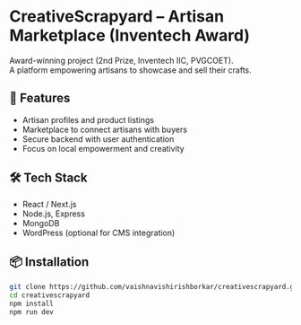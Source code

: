 # CreativeScrapyard – Artisan Marketplace (Inventech Award)

Award-winning project (2nd Prize, Inventech IIC, PVGCOET).  
A platform empowering artisans to showcase and sell their crafts.

## 🚀 Features
- Artisan profiles and product listings  
- Marketplace to connect artisans with buyers  
- Secure backend with user authentication  
- Focus on local empowerment and creativity  

## 🛠 Tech Stack
- React / Next.js  
- Node.js, Express  
- MongoDB  
- WordPress (optional for CMS integration)  

## 📦 Installation
```bash
git clone https://github.com/vaishnavishirishborkar/creativescrapyard.git
cd creativescrapyard
npm install
npm run dev
